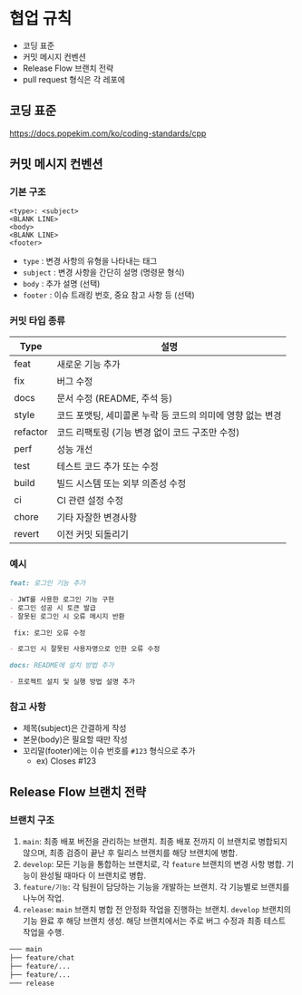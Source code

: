 # 협업 규칙

- 코딩 표준
- 커밋 메시지 컨벤션
- Release Flow 브랜치 전략
- pull request 형식은 각 레포에

## 코딩 표준

https://docs.popekim.com/ko/coding-standards/cpp

## 커밋 메시지 컨벤션

### 기본 구조

```
<type>: <subject>
<BLANK LINE>
<body>
<BLANK LINE>
<footer>
```

- `type` : 변경 사항의 유형을 나타내는 태그
- `subject` : 변경 사항을 간단히 설명 (명령문 형식)
- `body` : 추가 설명 (선택)
- `footer` : 이슈 트래킹 번호, 중요 참고 사항 등 (선택)

### 커밋 타입 종류

| Type | 설명 |
| --- | --- |
| feat | 새로운 기능 추가 |
| fix | 버그 수정 |
| docs | 문서 수정 (README, 주석 등) |
| style | 코드 포맷팅, 세미콜론 누락 등 코드의 의미에 영향 없는 변경 |
| refactor | 코드 리팩토링 (기능 변경 없이 코드 구조만 수정) |
| perf | 성능 개선 |
| test | 테스트 코드 추가 또는 수정 |
| build | 빌드 시스템 또는 외부 의존성 수정 |
| ci | CI 관련 설정 수정 |
| chore | 기타 자잘한 변경사항 |
| revert | 이전 커밋 되돌리기 |

### **예시**

```markdown
feat: 로그인 기능 추가

- JWT를 사용한 로그인 기능 구현
- 로그인 성공 시 토큰 발급
- 잘못된 로그인 시 오류 메시지 반환
```

```markdown
 fix: 로그인 오류 수정

- 로그인 시 잘못된 사용자명으로 인한 오류 수정
```

```markdown
docs: README에 설치 방법 추가

- 프로젝트 설치 및 실행 방법 설명 추가
```

### **참고 사항**

- 제목(subject)은 간결하게 작성
- 본문(body)은 필요할 때만 작성
- 꼬리말(footer)에는 이슈 번호를 `#123` 형식으로 추가
    - ex) Closes #123

## Release Flow 브랜치 전략

### 브랜치 구조

1. `main`: 최종 배포 버전을 관리하는 브랜치. 최종 배포 전까지 이 브랜치로 병합되지 않으며, 최종 검증이 끝난 후 릴리스 브랜치를 해당 브랜치에 병합.
2. `develop`: 모든 기능을 통합하는 브랜치로, 각 `feature` 브랜치의 변경 사항 병합. 기능이 완성될 때마다 이 브랜치로 병합.
3. `feature/기능`: 각 팀원이 담당하는 기능을 개발하는 브랜치. 각 기능별로 브랜치를 나누어 작업.
4. `release`: `main` 브랜치 병합 전 안정화 작업을 진행하는 브랜치. `develop` 브랜치의 기능 완료 후 해당 브랜치 생성. 해당 브랜치에서는 주로 버그 수정과 최종 테스트 작업을 수행.

```markdown
─── main
├── feature/chat
├── feature/...
├── feature/...
─── release
```
